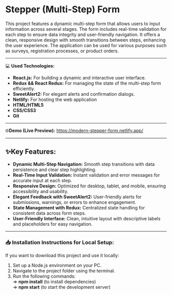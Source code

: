 # Stepper (Multi-Step) Form
This project features a dynamic multi-step form that allows users to input information across several stages. The form includes real-time validation for each step to ensure data integrity and user-friendly navigation. It offers a clean, responsive design with smooth transitions between steps, enhancing the user experience. The application can be used for various purposes such as surveys, registration processes, or product orders.

<hr/>

💻 **Used Technologies:** <br>
- <strong>React.js:</strong> For building a dynamic and interactive user interface.
- <strong>Redux && React Redux:</strong> For managing the state of the multi-step form efficiently.
- <strong>SweetAlert2:</strong> For elegant alerts and confirmation dialogs.
- <strong>Netlify:</strong> For hosting the web application
- <strong>HTML/HTML5</strong> 
- <strong>CSS/CSS3</strong> 
- <strong>Git</strong> 

<hr/>

🌐**Demo (Live Preview):** <a href="https://modern-stepper-form.netlify.app/" target="_blank">https://modern-stepper-form.netlify.app/</a> 

<hr/>

## ✨Key Features:
- <b>Dynamic Multi-Step Navigation:</b> Smooth step transitions with data persistence and clear step highlighting.
- <b>Real-Time Input Validation:</b> Instant validation and error messages for accurate input at each step.
- <b>Responsive Design:</b> Optimized for desktop, tablet, and mobile, ensuring accessibility and usability.
- <b>Elegant Feedback with SweetAlert2:</b> User-friendly alerts for submissions, warnings, or errors to enhance engagement.
- <b>State Management with Redux:</b> Centralized state handling for consistent data across form steps.
- <b>User-Friendly Interface:</b> Clean, intuitive layout with descriptive labels and placeholders for easy navigation.

<hr>

### 📥 Installation Instructions for Local Setup:
If you want to download this project and use it locally:
1. Set up a Node.js environment on your PC.
2. Navigate to the project folder using the terminal.
3. Run the following commands:<br/>
=> <b>npm install</b> (to install dependencies) <br/>
=> <b>npm start</b> (to start the development server) <br/>